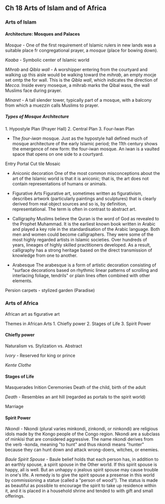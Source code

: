 ## Ch 18 Arts of Islam and of Africa

### Arts of Islam

#### Architecture: Mosques and Palaces
_Mosque_ - One of the first requirement of Islamic rulers in new lands was a suitable place fr congregational prayer, a _mosque_ (place for bowing down).

_Kaaba_ - Symbolic center of Islamic world

_Mihrab_ and _Qibla wall_ - A worshipper entering from the courtyard and walking up this aisle would be walking toward the _mihrab_, an empty mocje set omtp the for wall. This is the _Qibla wall_, which indicates the direction of _Mecca_. Inside every moseque, a mihrab marks the Qibal wass, the wall Muslims face during prayer.

_Minaret_ - A tall slender tower, typically part of a mosque, with a balcony from which a muezzin calls Muslims to prayer.

##### Types of Mosque Architecture
1\. Hypostyle Plan (Prayer Hall)
2\. Central Plan
3\. Four-Iwan Plan
+ The _four-iwan_ mosque. Just as the hypostyle hall defined much of mosque architecture of the early Islamic period; the 11th century shows the emergence of new form: the four-iwan mosque. An iwan is a vaulted space that opens on one side to a courtyard.

Entry Portal
Cut tile
Mosaic

+ Aniconic decoration
One of the most common misconceptions about the art of the Islamic world is that it is aniconic; that is, the art does not contain representations of humans or animals.

+ Figurative Arts
Figurative art, sometimes written as figurativism, describes artwork (particularly paintings and sculptures) that is clearly derived from real object sources and so is, by definition, representational. The term is often in contrast to abstract art.

+ Calligraphy
Muslims believe the Quran is the word of God as revealed to the Prophet Muhammad. It is the earliest known book written in Arabic and played a key role in the standardisation of the Arabic language.
Both men and women could become calligraphers. They were some of the most highly regarded artists in Islamic societies. Over hundreds of years, lineages of highly skilled practitioners developed. As a result, calligraphy has a strong heritage based on the direct transmission of knowledge from one to another.

+ Arabesque
The arabesque is a form of artistic decoration consisting of "surface decorations based on rhythmic linear patterns of scrolling and interlacing foliage, tendrils" or plain lines often combined with other elements.

Persion carpets - stylized garden (Paradise)

### Arts of Africa
African art as figurative art

Themes in African Arts
1\. Chiefly power
2\. Stages of Life
3\. Spirit Power

#### Chiefly power
Naturalism vs. Stylization vs. Abstract

_Ivory_ - Reserved for king or prince

_Kente Clothe_

#### Stages of Life
Masquerades
Inition Ceremonies
Death of the child, birth of the adult

_Death_ - Resembles an ant hill (regarded as portals to the spirit world)

Marriage

#### Spirit Power
_Nkondi_ - Nkondi (plural varies minkondi, zinkondi, or ninkondi) are religious idols made by the Kongo people of the Congo region. Nkondi are a subclass of minkisi that are considered aggressive. The name nkondi derives from the verb -konda, meaning "to hunt" and thus nkondi means "hunter" because they can hunt down and attack wrong-doers, witches, or enemies.

_Baule Spirit Spouse_ - Baule belief holds that each person has, in addition to an earthly spouse, a spirit spouse in the Other world. If this spirit spouse is happy, all is well. But an unhappy o jealous spirit spouse may cause trouble in one's life. A remedy is to give the spirit spouse a presense in this world by commissioning a statue (called a "person of wood"). The status is made as beautiful as possible to encourage the spirit to take up residence within it, and it is placed in a household shrine and tended to with gift and small offerings.
